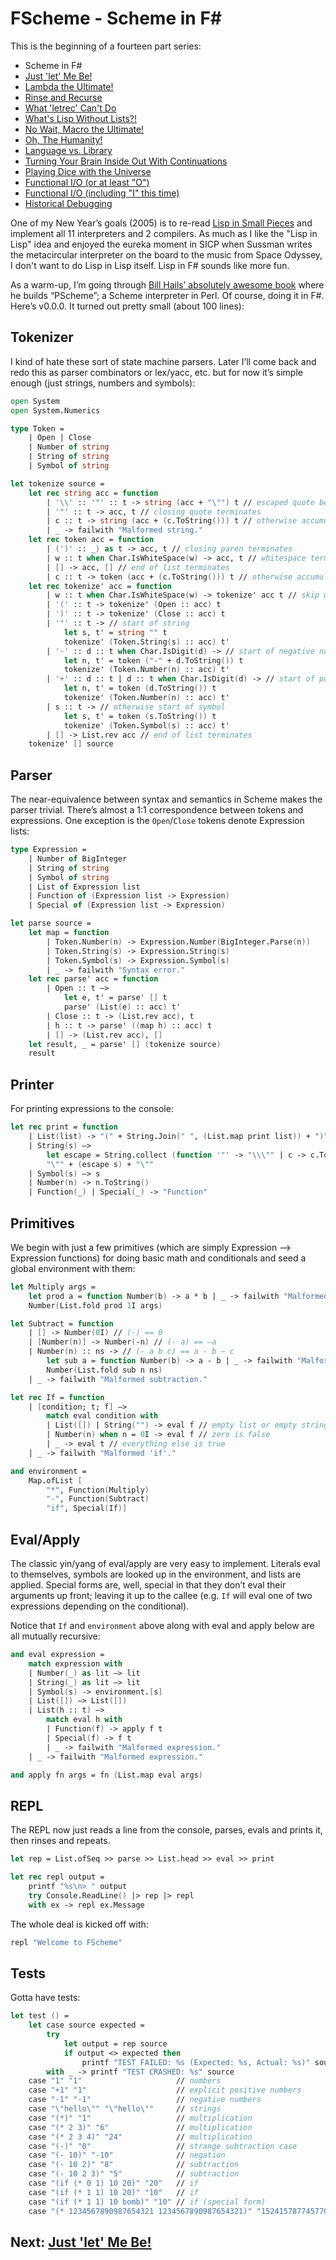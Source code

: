 # FScheme - Scheme in F#

This is the beginning of a fourteen part series:

* Scheme in F#
* [Just 'let' Me Be!](let.md)
* [Lambda the Ultimate!](lambda.md)
* [Rinse and Recurse](recurse.md)
* [What 'letrec' Can't Do](letstar.md)
* [What's Lisp Without Lists?!](lists.md)
* [No Wait, Macro the Ultimate!](macros.md)
* [Oh, The Humanity!](mutation.md)
* [Language vs. Library](library.md)
* [Turning Your Brain Inside Out With Continuations](continuations.md)
* [Playing Dice with the Universe](amb.md)
* [Functional I/O (or at least "O")](functional_o.md)
* [Functional I/O (including "I" this time)](functional_i.md)
* [Historical Debugging](debugging.md)

One of my New Year’s goals (2005) is to re-read [Lisp in Small Pieces](http://www.amazon.com/gp/product/0521545668/ref=as_li_tl?ie=UTF8&camp=1789&creative=9325&creativeASIN=0521545668&linkCode=as2&tag=bookporn-20&linkId=PMDZINVZLBD65EE4) and implement all 11 interpreters and 2 compilers. As much as I like the "Lisp in Lisp" idea and enjoyed the eureka moment in SICP when Sussman writes the metacircular interpreter on the board to the music from Space Odyssey, I don't want to do Lisp in Lisp itself. Lisp in F# sounds like more fun.

As a warm-up, I’m going through [Bill Hails’ absolutely awesome book](http://billhails.net/Book/) where he builds “PScheme”; a Scheme interpreter in Perl. Of course, doing it in F#. Here’s v0.0.0. It turned out pretty small (about 100 lines):

## Tokenizer

I kind of hate these sort of state machine parsers. Later I’ll come back and redo this as parser combinators or lex/yacc, etc. but for now it’s simple enough (just strings, numbers and symbols):

``` fsharp
open System 
open System.Numerics 

type Token = 
    | Open | Close 
    | Number of string 
    | String of string 
    | Symbol of string

let tokenize source = 
    let rec string acc = function 
        | '\\' :: '"' :: t -> string (acc + "\"") t // escaped quote becomes quote 
        | '"' :: t -> acc, t // closing quote terminates 
        | c :: t -> string (acc + (c.ToString())) t // otherwise accumulate chars 
        | _ -> failwith "Malformed string." 
    let rec token acc = function 
        | (')' :: _) as t -> acc, t // closing paren terminates 
        | w :: t when Char.IsWhiteSpace(w) -> acc, t // whitespace terminates 
        | [] -> acc, [] // end of list terminates 
        | c :: t -> token (acc + (c.ToString())) t // otherwise accumulate chars 
    let rec tokenize' acc = function 
        | w :: t when Char.IsWhiteSpace(w) -> tokenize' acc t // skip whitespace 
        | '(' :: t -> tokenize' (Open :: acc) t 
        | ')' :: t -> tokenize' (Close :: acc) t 
        | '"' :: t -> // start of string 
            let s, t' = string "" t 
            tokenize' (Token.String(s) :: acc) t' 
        | '-' :: d :: t when Char.IsDigit(d) -> // start of negative number 
            let n, t' = token ("-" + d.ToString()) t 
            tokenize' (Token.Number(n) :: acc) t' 
        | '+' :: d :: t | d :: t when Char.IsDigit(d) -> // start of positive number 
            let n, t' = token (d.ToString()) t 
            tokenize' (Token.Number(n) :: acc) t' 
        | s :: t -> // otherwise start of symbol 
            let s, t' = token (s.ToString()) t 
            tokenize' (Token.Symbol(s) :: acc) t' 
        | [] -> List.rev acc // end of list terminates 
    tokenize' [] source
```

## Parser

The near-equivalence between syntax and semantics in Scheme makes the parser trivial. There’s almost a 1:1 correspondence between tokens and expressions. One exception is the `Open`/`Close` tokens denote Expression lists:

``` fsharp
type Expression = 
    | Number of BigInteger 
    | String of string 
    | Symbol of string 
    | List of Expression list 
    | Function of (Expression list -> Expression) 
    | Special of (Expression list -> Expression) 

let parse source = 
    let map = function 
        | Token.Number(n) -> Expression.Number(BigInteger.Parse(n)) 
        | Token.String(s) -> Expression.String(s) 
        | Token.Symbol(s) -> Expression.Symbol(s) 
        | _ -> failwith "Syntax error." 
    let rec parse' acc = function 
        | Open :: t –> 
            let e, t' = parse' [] t 
            parse' (List(e) :: acc) t' 
        | Close :: t -> (List.rev acc), t 
        | h :: t -> parse' ((map h) :: acc) t 
        | [] -> (List.rev acc), [] 
    let result, _ = parse' [] (tokenize source) 
    result
```

## Printer

For printing expressions to the console:

``` fsharp
let rec print = function 
    | List(list) -> "(" + String.Join(" ", (List.map print list)) + ")" 
    | String(s) –> 
        let escape = String.collect (function '"' -> "\\\"" | c -> c.ToString()) // escape quotes 
        "\"" + (escape s) + "\"" 
    | Symbol(s) –> s 
    | Number(n) -> n.ToString() 
    | Function(_) | Special(_) -> "Function"
```

## Primitives

We begin with just a few primitives (which are simply Expression –> Expression functions) for doing basic math and conditionals and seed a global environment with them:

``` fsharp
let Multiply args = 
    let prod a = function Number(b) -> a * b | _ -> failwith "Malformed multiplication argument."  
    Number(List.fold prod 1I args)

let Subtract = function 
    | [] -> Number(0I) // (-) == 0 
    | [Number(n)] -> Number(-n) // (- a) == –a 
    | Number(n) :: ns -> // (- a b c) == a - b – c 
        let sub a = function Number(b) -> a - b | _ -> failwith "Malformed subtraction argument." 
        Number(List.fold sub n ns) 
    | _ -> failwith "Malformed subtraction."

let rec If = function 
    | [condition; t; f] –> 
        match eval condition with 
        | List([]) | String("") -> eval f // empty list or empty string is false 
        | Number(n) when n = 0I -> eval f // zero is false 
        | _ -> eval t // everything else is true 
    | _ -> failwith "Malformed 'if'."

and environment = 
    Map.ofList [ 
        "*", Function(Multiply) 
        "-", Function(Subtract) 
        "if", Special(If)]
```

## Eval/Apply

The classic yin/yang of eval/apply are very easy to implement. Literals eval to themselves, symbols are looked up in the environment, and lists are applied. Special forms are, well, special in that they don’t eval their arguments up front; leaving it up to the callee (e.g. `If` will eval one of two expressions depending on the conditional).

Notice that `If` and `environment` above along with eval and apply below are all mutually recursive:

``` fsharp
and eval expression = 
    match expression with 
    | Number(_) as lit –> lit 
    | String(_) as lit –> lit 
    | Symbol(s) -> environment.[s]  
    | List([]) –> List([]) 
    | List(h :: t) –>  
        match eval h with 
        | Function(f) -> apply f t 
        | Special(f) -> f t  
        | _ -> failwith "Malformed expression." 
    | _ -> failwith "Malformed expression."

and apply fn args = fn (List.map eval args)
```

## REPL

The REPL now just reads a line from the console, parses, evals and prints it, then rinses and repeats.

``` fsharp
let rep = List.ofSeq >> parse >> List.head >> eval >> print

let rec repl output = 
    printf "%s\n> " output 
    try Console.ReadLine() |> rep |> repl 
    with ex -> repl ex.Message
```

The whole deal is kicked off with:

``` fsharp
repl "Welcome to FScheme"
```

## Tests

Gotta have tests:

``` fsharp
let test () = 
    let case source expected = 
        try 
            let output = rep source 
            if output <> expected then 
                printf "TEST FAILED: %s (Expected: %s, Actual: %s)" source expected output 
        with _ -> printf "TEST CRASHED: %s" source 
    case "1" "1"                     // numbers
    case "+1" "1"                    // explicit positive numbers
    case "-1" "-1"                   // negative numbers
    case "\"hello\"" "\"hello\""     // strings
    case "(*)" "1"                   // multiplication
    case "(* 2 3)" "6"               // multiplication
    case "(* 2 3 4)" "24"            // multiplication
    case "(-)" "0"                   // strange subtraction case
    case "(- 10)" "-10"              // negation
    case "(- 10 2)" "8"              // subtraction
    case "(- 10 2 3)" "5"            // subtraction
    case "(if (* 0 1) 10 20)" "20"   // if
    case "(if (* 1 1) 10 20)" "10"   // if
    case "(if (* 1 1) 10 bomb)" "10" // if (special form)
    case "(* 1234567890987654321 1234567890987654321)" "1524157877457704723228166437789971041" // bigint math
```
## Next: [Just 'let' Me Be!](let.md)
